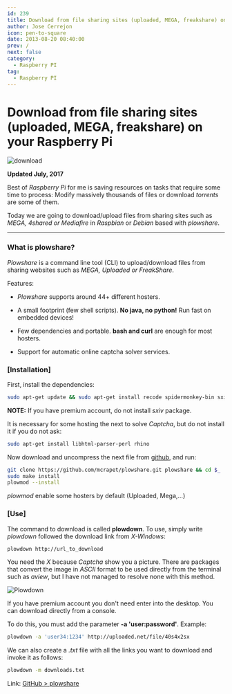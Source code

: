 ```yaml
---
id: 239
title: Download from file sharing sites (uploaded, MEGA, freakshare) on your Raspberry Pi
author: Jose Cerrejon
icon: pen-to-square
date: 2013-08-20 08:40:00
prev: /
next: false
category:
  - Raspberry PI
tag:
  - Raspberry PI
---
```


# Download from file sharing sites (uploaded, MEGA, freakshare) on your Raspberry Pi

![download](/images/download1.png)

**Updated July, 2017**

Best of *Raspberry Pi* for me is saving resources on tasks that require some time to process: Modify massively thousands of files or download *torrents* are some of them.

Today we are going to download/upload files from sharing sites such as *MEGA, 4shared or Mediafire* in *Raspbian* or *Debian* based with *plowshare*.

- - -
###  What is plowshare?

*Plowshare* is a command line tool (CLI) to upload/download files from sharing websites such as *MEGA, Uploaded or FreakShare*.

Features:

* *Plowshare* supports around 44+ different hosters.

* A small footprint (few shell scripts). **No java, no python!** Run fast on embedded devices!

* Few dependencies and portable. **bash and curl** are enough for most hosters.

* Support for automatic online captcha solver services.

###  [Installation]

First, install the dependencies:

```bash
sudo apt-get update && sudo apt-get install recode spidermonkey-bin sxiv
```

**NOTE:** If you have premium account, do not install *sxiv* package.

It is necessary for some hosting the next to solve *Captcha*, but do not install it if you do not ask:

```bash
sudo apt-get install libhtml-parser-perl rhino
```

Now download and uncompress the next file from [github](https://github.com/mcrapet/plowshare/releases), and run:

```bash
git clone https://github.com/mcrapet/plowshare.git plowshare && cd $_
sudo make install
plowmod --install
```

*plowmod* enable some hosters by default (Uploaded, Mega,...)

###  [Use]

The command to download is called **plowdown**. To use, simply write *plowdown* followed the download link from *X-Windows*:

```bash
plowdown http://url_to_download
```

You need the *X* because *Captcha* show you a picture. There are packages that convert the image in *ASCII* format to be used directly from the terminal such as *aview*, but I have not managed to resolve none with this method.

![Plowdown](/images/2013/08/plowdown.jpg)

If you have premium account you don't need enter into the desktop. You can download directly from a console.

To do this, you must add the parameter **-a 'user:password'**. Example:

```bash
plowdown -a 'user34:1234' http://uploaded.net/file/40s4x2sx
```

We can also create a *.txt* file with all the links you want to download and invoke it as follows:

```bash
plowdown -m downloads.txt
```

Link: [GitHub > plowshare](https://github.com/mcrapet/plowshare)
